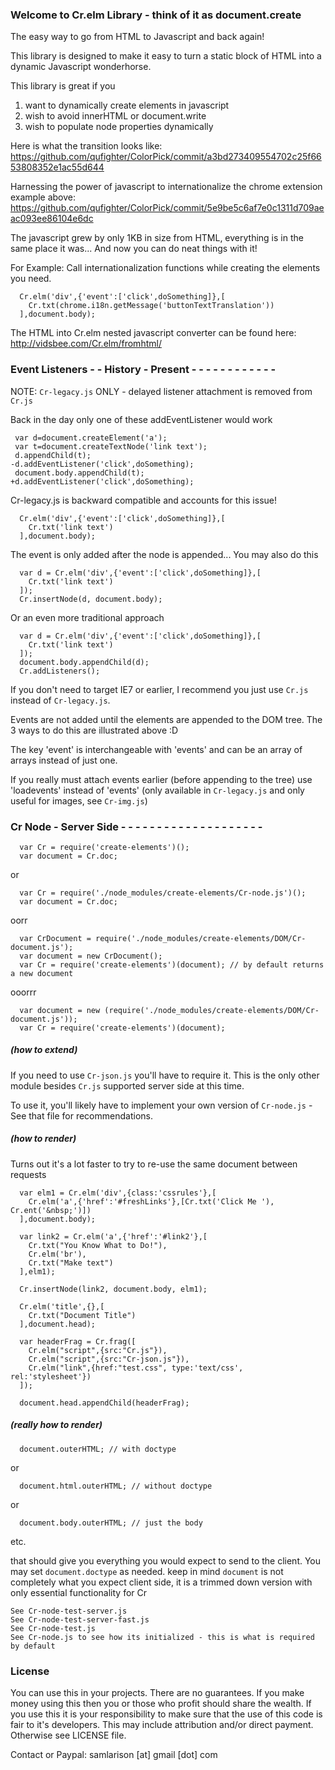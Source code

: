 ### Welcome to Cr.elm Library - think of it as document.create

The easy way to go from HTML to Javascript and back again!

This library is designed to make it easy to turn a static
block of HTML into a dynamic Javascript wonderhorse.

This library is great if you
 1. want to dynamically create elements in javascript
 2. wish to avoid innerHTML or document.write
 3. wish to populate node properties dynamically

Here is what the transition looks like:
https://github.com/qufighter/ColorPick/commit/a3bd273409554702c25f6653808352e1ac55d644

Harnessing the power of javascript to 
internationalize the chrome extension example above:
https://github.com/qufighter/ColorPick/commit/5e9be5c6af7e0c1311d709aeac093ee86104e6dc

The javascript grew by only 1KB in size from HTML, 
everything is in the same place it was...
And now you can do neat things with it!

For Example: Call internationalization functions while 
creating the elements you need.

```
  Cr.elm('div',{'event':['click',doSomething]},[
    Cr.txt(chrome.i18n.getMessage('buttonTextTranslation'))
  ],document.body);
```

The HTML into Cr.elm nested javascript converter 
can be found here:
  http://vidsbee.com/Cr.elm/fromhtml/

### Event Listeners - - History - Present - - - - - - - - - - - -

NOTE: `Cr-legacy.js` ONLY - delayed listener attachment is removed from `Cr.js`

Back in the day only one of these addEventListener would work
```
 var d=document.createElement('a');
 var t=document.createTextNode('link text');
 d.appendChild(t);
-d.addEventListener('click',doSomething);
 document.body.appendChild(t);
+d.addEventListener('click',doSomething);
```
Cr-legacy.js is backward compatible and accounts for 
this issue!
```
  Cr.elm('div',{'event':['click',doSomething]},[
    Cr.txt('link text')
  ],document.body);
```
The event is only added after the node is appended...
You may also do this
```
  var d = Cr.elm('div',{'event':['click',doSomething]},[
    Cr.txt('link text')
  ]);
  Cr.insertNode(d, document.body);
```
Or an even more traditional approach
```
  var d = Cr.elm('div',{'event':['click',doSomething]},[
    Cr.txt('link text')
  ]);
  document.body.appendChild(d);
  Cr.addListeners();
```
If you don't need to target IE7 or earlier, I recommend you just use `Cr.js` instead of `Cr-legacy.js`.

Events are not added until the elements are
appended to the DOM tree.  The 3 ways to do this
are illustrated above :D

The key 'event' is interchangeable with 'events'
and can be an array of arrays instead of just one.

If you really must attach events earlier 
(before appending to the tree)
use 'loadevents' instead of 'events' (only available in `Cr-legacy.js` and only useful for images, see `Cr-img.js`)

### Cr Node - Server Side - - - - - - - - - - - - - - - - - - - -

```
  var Cr = require('create-elements')();
  var document = Cr.doc;
```
or
```
  var Cr = require('./node_modules/create-elements/Cr-node.js')();
  var document = Cr.doc;
```
oorr
```
  var CrDocument = require('./node_modules/create-elements/DOM/Cr-document.js');
  var document = new CrDocument();
  var Cr = require('create-elements')(document); // by default returns a new document
```
ooorrr
```
  var document = new (require('./node_modules/create-elements/DOM/Cr-document.js'));
  var Cr = require('create-elements')(document);
```

##### (how to extend)

If you need to use `Cr-json.js` you'll have to require it.  This is the only other module besides `Cr.js` supported server side at this time.

To use it, you'll likely have to implement your own version of `Cr-node.js` - See that file for recommendations.

##### (how to render)

Turns out it's a lot faster to try to re-use the same document between requests
```
  var elm1 = Cr.elm('div',{class:'cssrules'},[
    Cr.elm('a',{'href':'#freshLinks'},[Cr.txt('Click Me '), Cr.ent('&nbsp;')])
  ],document.body);

  var link2 = Cr.elm('a',{'href':'#link2'},[
    Cr.txt("You Know What to Do!"),
    Cr.elm('br'),
    Cr.txt("Make text")
  ],elm1);

  Cr.insertNode(link2, document.body, elm1);

  Cr.elm('title',{},[
    Cr.txt("Document Title")
  ],document.head);

  var headerFrag = Cr.frag([
    Cr.elm("script",{src:"Cr.js"}),
    Cr.elm("script",{src:"Cr-json.js"}),
    Cr.elm("link",{href:"test.css", type:'text/css', rel:'stylesheet'})
  ]);

  document.head.appendChild(headerFrag);
```
##### (really how to render)
```
  document.outerHTML; // with doctype
```
or
```
  document.html.outerHTML; // without doctype
```
or
```
  document.body.outerHTML; // just the body
```
etc.


that should give you everything you would expect to send to the client.  You may set `document.doctype` as needed.
keep in mind `document` is not completely what you expect client side,
it is a trimmed down version with only essential functionality for Cr
```
See Cr-node-test-server.js
See Cr-node-test-server-fast.js
See Cr-node-test.js
See Cr-node.js to see how its initialized - this is what is required by default
```

### License
You can use this in your projects.  There are no guarantees.
If you make money using this then you or those who profit
should share the wealth.  If you use this it is your
responsibility to make sure that the use of this code
is fair to it's developers.  This may include attribution
and/or direct payment.  Otherwise see LICENSE file.

Contact or Paypal: samlarison [at] gmail [dot] com
